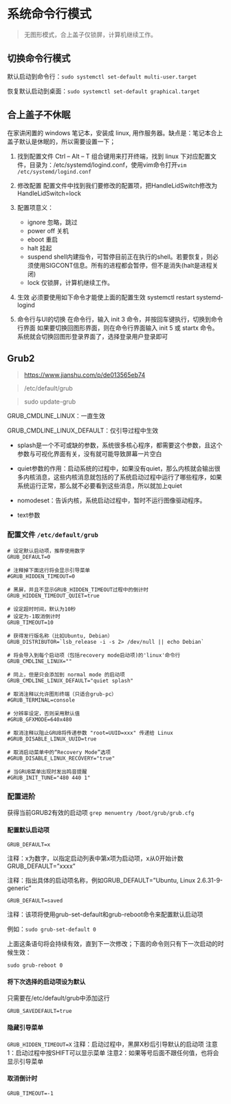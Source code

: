 # 系统命令行模式

> 无图形模式，合上盖子仅锁屏，计算机继续工作。

## 切换命令行模式

默认启动到命令行：`sudo systemctl set-default multi-user.target`

恢复默认启动到桌面：`sudo systemctl set-default graphical.target`

## 合上盖子不休眠


在家讲闲置的 windows 笔记本，安装成 linux, 用作服务器。缺点是：笔记本合上盖子默认是休眠的，所以需要设置一下；

1. 找到配置文件
Ctrl – Alt – T 组合键用来打开终端，找到 linux 下对应配置文件，目录为：/etc/systemd/logind.conf，使用vim命令打开`vim /etc/systemd/logind.conf`

2. 修改配置
配置文件中找到我们要修改的配置项，把HandleLidSwitch修改为HandleLidSwitch=lock

3. 配置项意义：
    - ignore 忽略，跳过
    - power off 关机
    - eboot 重启
    - halt 挂起
    - suspend shell内建指令，可暂停目前正在执行的shell。若要恢复，则必须使用SIGCONT信息。所有的进程都会暂停，但不是消失(halt是进程关闭)
    - lock 仅锁屏，计算机继续工作。

4. 生效
必须要使用如下命令才能使上面的配置生效
systemctl restart systemd-logind

5. 命令行与UI的切换
在命令行，输入 init 3 命令，并按回车键执行，切换到命令行界面
如果要切换回图形界面，则在命令行界面输入 init 5 或 startx 命令。
系统就会切换回图形登录界面了，选择登录用户登录即可


## Grub2

> https://www.jianshu.com/p/de013565eb74

> /etc/default/grub

> sudo update-grub

GRUB_CMDLINE_LINUX：一直生效

GRUB_CMDLINE_LINUX_DEFAULT：仅引导过程中生效


- splash是一个不可或缺的参数，系统很多核心程序，都需要这个参数，且这个参数与可视化界面有关，没有就可能导致屏幕一片空白

- quiet参数的作用：启动系统的过程中，如果没有quiet，那么内核就会输出很多内核消息，这些内核消息就包括的了系统启动过程中运行了哪些程序，如果系统运行正常，那么就不必要看到这些消息，所以就加上quiet

+ nomodeset：告诉内核，系统启动过程中，暂时不运行图像驱动程序。

- text参数


### 配置文件 `/etc/default/grub`

```
# 设定默认启动项，推荐使用数字
GRUB_DEFAULT=0

# 注释掉下面这行将会显示引导菜单
#GRUB_HIDDEN_TIMEOUT=0

# 黑屏，并且不显示GRUB_HIDDEN_TIMEOUT过程中的倒计时
GRUB_HIDDEN_TIMEOUT_QUIET=true

# 设定超时时间，默认为10秒
# 设定为-1取消倒计时
GRUB_TIMEOUT=10

# 获得发行版名称（比如Ubuntu, Debian）
GRUB_DISTRIBUTOR=`lsb_release -i -s 2> /dev/null || echo Debian`

# 将会导入到每个启动项（包括recovery mode启动项)的'linux'命令行
GRUB_CMDLINE_LINUX=""

# 同上，但是只会添加到 normal mode 的启动项
GRUB_CMDLINE_LINUX_DEFAULT="quiet splash"

# 取消注释以允许图形终端（只适合grub-pc）
#GRUB_TERMINAL=console

# 分辨率设定，否则采用默认值
#GRUB_GFXMODE=640x480

# 取消注释以阻止GRUB将传递参数 "root=UUID=xxx" 传递给 Linux
#GRUB_DISABLE_LINUX_UUID=true

# 取消启动菜单中的“Recovery Mode”选项
#GRUB_DISABLE_LINUX_RECOVERY="true"

# 当GRUB菜单出现时发出鸣音提醒
#GRUB_INIT_TUNE="480 440 1"
```

### 配置进阶

获得当前GRUB2有效的启动项
`grep menuentry /boot/grub/grub.cfg`

#### 配置默认启动项

`GRUB_DEFAULT=x`

注释：x为数字，以指定启动列表中第x项为启动项，x从0开始计数
GRUB_DEFAULT=”xxxx”

注释：指出具体的启动项名称，例如GRUB_DEFAULT=”Ubuntu, Linux 2.6.31-9-generic”


`GRUB_DEFAULT=saved`

注释：该项将使用grub-set-default和grub-reboot命令来配置默认启动项

例如：`sudo grub-set-default 0`

上面这条语句将会持续有效，直到下一次修改；下面的命令则只有下一次启动的时候生效：

`sudo grub-reboot 0`

#### 将下次选择的启动项设为默认
只需要在/etc/default/grub中添加这行

`GRUB_SAVEDEFAULT=true`

#### 隐藏引导菜单
`GRUB_HIDDEN_TIMEOUT=X`
注释：启动过程中，黑屏X秒后引导默认的启动项
注意1：启动过程中按SHIFT可以显示菜单
注意2：如果等号后面不跟任何值，也将会显示引导菜单

#### 取消倒计时
`GRUB_TIMEOUT=-1`

